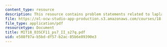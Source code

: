 ```yaml
---
content_type: resource
description: This resource contains problem statements related to laplace transform.
file: https://ol-ocw-studio-app-production.s3.amazonaws.com/courses/18-03sc-differential-equations-fall-2011/e588f97ab5bddf57b2ac85b6e89390e3_MIT18_03SCF11_ps7_II_s27q.pdf
file_type: application/pdf
resourcetype: Document
title: MIT18_03SCF11_ps7_II_s27q.pdf
uid: e588f97a-b5bd-df57-b2ac-85b6e89390e3
---
```

